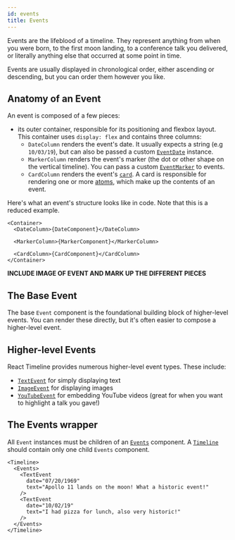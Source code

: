 ```yaml
---
id: events
title: Events
---
```


Events are the lifeblood of a timeline. They represent anything from when you were born, to the first moon landing, to a conference talk you delivered, or literally anything else that occurred at some point in time.

Events are usually displayed in chronological order, either ascending or descending, but you can order them however you like.

## Anatomy of an Event

An event is composed of a few pieces:

- its outer container, responsible for its positioning and flexbox layout. This container uses `display: flex` and contains three columns:
  - `DateColumn` renders the event's date. It usually expects a string (e.g `10/03/19`), but can also be passed a custom [`EventDate`](/docs/api/event-date) instance.
  - `MarkerColumn` renders the event's marker (the dot or other shape on the vertical timeline). You can pass a custom [`EventMarker`](/docs/api/event-marker) to events.
  - `CardColumn` renders the event's [`card`](/docs/api/card). A card is responsible for rendering one or more [atoms](atoms), which make up the contents of an event.

Here's what an event's structure looks like in code. Note that this is a reduced example.

```
<Container>
  <DateColumn>{DateComponent}</DateColumn>

  <MarkerColumn>{MarkerComponent}</MarkerColumn>

  <CardColumn>{CardComponent}</CardColumn>
</Container>
```

**INCLUDE IMAGE OF EVENT AND MARK UP THE DIFFERENT PIECES**

## The Base Event

The base `Event` component is the foundational building block of higher-level events. You can render these directly, but it's often easier to compose a higher-level event.

## Higher-level Events

React Timeline provides numerous higher-level event types. These include:

- [`TextEvent`](/docs/api/text-event) for simply displaying text
- [`ImageEvent`](/docs/api/image-event) for displaying images
- [`YouTubeEvent`](/docs/api/youtube-event) for embedding YouTube videos (great for when you want to highlight a talk you gave!)

## The Events wrapper

All `Event` instances must be children of an [`Events`](/docs/api/events) component. A [`Timeline`](/docs/api/timeline) should contain only one child `Events` component.

```
<Timeline>
  <Events>
    <TextEvent
      date="07/20/1969"
      text="Apollo 11 lands on the moon! What a historic event!"
    />
    <TextEvent
      date="10/02/19"
      text="I had pizza for lunch, also very historic!"
    />
  </Events>
</Timeline>
```

